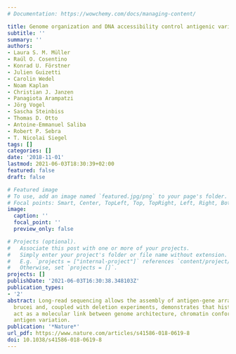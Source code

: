 ```yaml
---
# Documentation: https://wowchemy.com/docs/managing-content/

title: Genome organization and DNA accessibility control antigenic variation in trypanosomes
subtitle: ''
summary: ''
authors:
- Laura S. M. Müller
- Raúl O. Cosentino
- Konrad U. Förstner
- Julien Guizetti
- Carolin Wedel
- Noam Kaplan
- Christian J. Janzen
- Panagiota Arampatzi
- Jörg Vogel
- Sascha Steinbiss
- Thomas D. Otto
- Antoine-Emmanuel Saliba
- Robert P. Sebra
- T. Nicolai Siegel
tags: []
categories: []
date: '2018-11-01'
lastmod: 2021-06-03T18:30:39+02:00
featured: false
draft: false

# Featured image
# To use, add an image named `featured.jpg/png` to your page's folder.
# Focal points: Smart, Center, TopLeft, Top, TopRight, Left, Right, BottomLeft, Bottom, BottomRight.
image:
  caption: ''
  focal_point: ''
  preview_only: false

# Projects (optional).
#   Associate this post with one or more of your projects.
#   Simply enter your project's folder or file name without extension.
#   E.g. `projects = ["internal-project"]` references `content/project/deep-learning/index.md`.
#   Otherwise, set `projects = []`.
projects: []
publishDate: '2021-06-03T16:30:38.348103Z'
publication_types:
- '2'
abstract: Long-read sequencing allows the assembly of antigen-gene arrays in Trypanosoma
  brucei and, coupled with deletion experiments, demonstrates that histone variants
  act as a molecular link between genome architecture, chromatin conformation and
  antigen variation.
publication: '*Nature*'
url_pdf: https://www.nature.com/articles/s41586-018-0619-8
doi: 10.1038/s41586-018-0619-8
---
```

